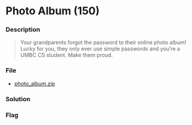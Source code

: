 # Photo Album (150)

### Description
> Your grandparents forgot the password to their online photo album! Lucky for you, they only ever use simple passwords and you’re a UMBC CS student. Make them proud.

### File
* [photo_album.zip](./photo_album.zip)

### Solution

### Flag
```

```